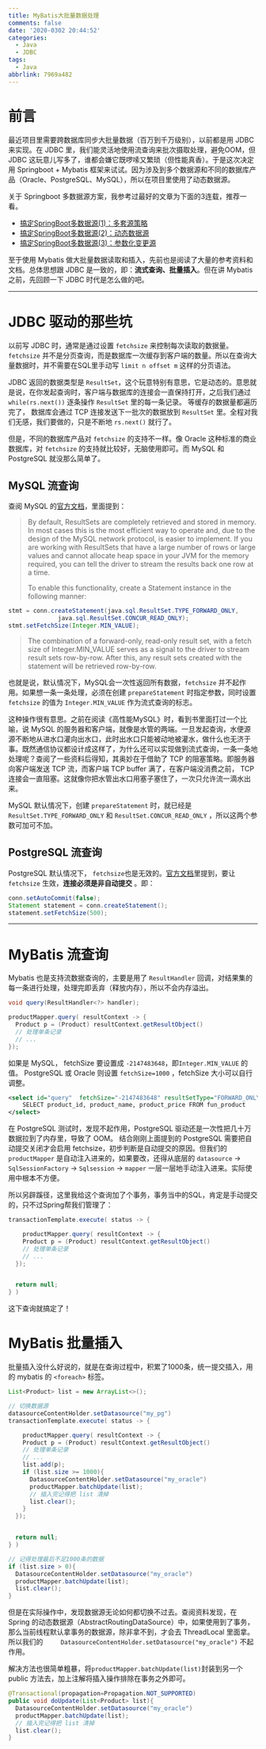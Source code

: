 ```yaml
---
title: MyBatis大批量数据处理
comments: false
date: '2020-0302 20:44:52'
categories:
  - Java
  - JDBC
tags:
  - Java
abbrlink: 7969a482
---
```



# 前言

最近项目里需要跨数据库同步大批量数据（百万到千万级别），以前都是用 JDBC 来实现。在 JDBC 里，我们能灵活地使用流查询来批次摄取处理，避免OOM，但 JDBC 这玩意儿写多了，谁都会嫌它既啰嗦又繁琐（但性能真香）。于是这次决定用 Springboot + Mybatis 框架来试试。因为涉及到多个数据源和不同的数据库产品（Oracle、PostgreSQL、MySQL），所以在项目里使用了动态数据源。

关于 Springboot 多数据源方案，我参考过最好的文章为下面的3连载，推荐一看。

- [搞定SpringBoot多数据源(1)：多套源策略](https://mianshenglee.github.io/2020/01/13/multi-datasource-1.html)
- [搞定SpringBoot多数据源(2)：动态数据源](https://mianshenglee.github.io/2020/01/16/multi-datasource-2.html)
- [搞定SpringBoot多数据源(3)：参数化变更源](https://mianshenglee.github.io/2020/01/21/multi-datasource-3.html)

至于使用 Mybatis 做大批量数据读取和插入，先前也是阅读了大量的参考资料和文档。总体思想跟 JDBC 是一致的，即：**流式查询、批量插入**。但在讲 Mybatis 之前，先回顾一下 JDBC 时代是怎么做的吧。

<!-- more -->

---

# JDBC 驱动的那些坑

以前写 JDBC 时，通常是通过设置 `fetchsize` 来控制每次读取的数据量。`fetchsize` 并不是分页查询，而是数据库一次缓存到客户端的数量。所以在查询大量数据时，并不需要在SQL里手动写 `limit n offset m` 这样的分页语法。

JDBC 返回的数据类型是 `ResultSet`，这个玩意特别有意思，它是动态的。意思就是说，在你发起查询时，客户端与数据库的连接会一直保持打开，之后我们通过 `while(rs.next())` 逐条操作 `ResultSet` 里的每一条记录。 等缓存的数据量都遍历完了， 数据库会通过 TCP 连接发送下一批次的数据放到 `ResultSet` 里。全程对我们无感，我们要做的，只是不断地 `rs.next()` 就行了。

但是，不同的数据库产品对 `fetchsize` 的支持不一样。像 Oracle 这种标准的商业数据库，对 `fetchsize` 的支持就比较好，无脑使用即可。而 MySQL 和 PostgreSQL 就没那么简单了。

## MySQL 流查询

查阅 MySQL 的[官方文档](https://dev.mysql.com/doc/connector-j/5.1/en/connector-j-reference-implementation-notes.html)，里面提到：

> By default, ResultSets are completely retrieved and stored in memory. In most cases this is the most efficient way to operate and, due to the design of the MySQL network protocol, is easier to implement. If you are working with ResultSets that have a large number of rows or large values and cannot allocate heap space in your JVM for the memory required, you can tell the driver to stream the results back one row at a time.
>
> To enable this functionality, create a Statement instance in the following manner:
```java
stmt = conn.createStatement(java.sql.ResultSet.TYPE_FORWARD_ONLY,
              java.sql.ResultSet.CONCUR_READ_ONLY);
stmt.setFetchSize(Integer.MIN_VALUE);
```
>The combination of a forward-only, read-only result set, with a fetch size of Integer.MIN_VALUE serves as a signal to the driver to stream result sets row-by-row. After this, any result sets created with the statement will be retrieved row-by-row.

也就是说，默认情况下，MySQL会一次性返回所有数据，`fetchsize` 并不起作用。如果想一条一条处理，必须在创建 `prepareStatement` 时指定参数，同时设置 `fetchsize` 的值为 `Integer.MIN_VALUE` 作为流式查询的标志。

这种操作很有意思。之前在阅读《高性能MySQL》时，看到书里面打过一个比喻，说 MySQL 的服务器和客户端，就像是水管的两端。一旦发起查询，水便源源不断地从进水口灌向出水口，此时出水口只能被动地被灌水，做什么也无济于事。既然通信协议都设计成这样了，为什么还可以实现做到流式查询，一条一条地处理呢？查阅了一些资料后得知，其奥妙在于借助了 TCP 的阻塞策略。即服务器向客户端发送 TCP 流，而客户端 TCP buffer 满了，在客户端没消费之前， TCP 连接会一直阻塞。这就像你把水管出水口用塞子塞住了，一次只允许流一滴水出来。

MySQL 默认情况下，创建 `prepareStatement` 时，就已经是 `ResultSet.TYPE_FORWARD_ONLY` 和 `ResultSet.CONCUR_READ_ONLY` ，所以这两个参数可加可不加。

## PostgreSQL 流查询

PostgreSQL 默认情况下， `fetchsize`也是无效的。[官方文档](https://jdbc.postgresql.org/documentation/head/query.html#fetchsize-example)里提到，要让 `fetchsize` 生效，**连接必须是非自动提交** 。即：

```java
conn.setAutoCommit(false);
Statement statement = conn.createStatement();
statement.setFetchSize(500);
```


---

# MyBatis 流查询

Mybatis 也是支持流数据查询的，主要是用了 `ResultHandler` 回调，对结果集的每一条进行处理，处理完即丢弃（释放内存），所以不会内存溢出。

```java
void query(ResultHandler<?> handler);
```

```java
productMapper.query( resultContext -> {
  Product p = (Product) resultContext.getResultObject()
  // 处理单条记录
  // ...
});
```

如果是 MySQL， fetchSize 要设置成 `-2147483648`，即`Integer.MIN_VALUE` 的值。 PostgreSQL 或 Oracle 则设置 `fetchSize=1000` ，fetchSize 大小可以自行调整。

```xml
<select id="query"  fetchSize="-2147483648" resultSetType="FORWARD_ONLY"  resultType="me.jerrysheh.demo.entity.Product">
    SELECT product_id, product_name, product_price FROM fun_product
</select>
```

在 PostgreSQL 测试时，发现不起作用，PostgreSQL 驱动还是一次性把几十万数据拉到了内存里，导致了 OOM。 结合刚刚上面提到的 PostgreSQL 需要把自动提交关闭才会启用 fetchsize，初步判断是自动提交的原因。但我们的 `productMapper` 是自动注入进来的，如果要改，还得从底层的 `datasource` -> `SqlSessionFactory` -> `Sqlsession` -> `mapper` 一层一层地手动注入进来。实际使用中根本不方便。

所以另辟蹊径，这里我给这个查询加了个事务，事务当中的SQL，肯定是手动提交的，只不过Spring帮我们管理了：

```java
transactionTemplate.execute( status -> {

    productMapper.query( resultContext -> {
    Product p = (Product) resultContext.getResultObject()
    // 处理单条记录
    // ...
  });


  return null;
} )

```

这下查询就搞定了！

# MyBatis 批量插入

批量插入没什么好说的，就是在查询过程中，积累了1000条，统一提交插入，用的 mybatis 的 `<foreach>` 标签。

```java
List<Product> list = new ArrayList<>();

// 切换数据源
datasourceContentHolder.setDatasource("my_pg")
transactionTemplate.execute( status -> {

    productMapper.query( resultContext -> {
    Product p = (Product) resultContext.getResultObject()
    // 处理单条记录
    // ...
    list.add(p);
    if (list.size >= 1000){
      DatasourceContentHolder.setDatasource("my_oracle")
      productMapper.batchUpdate(list);
      // 插入完记得把 list 清掉
      list.clear();
    }
  });


  return null;
} )

// 记得处理最后不足1000条的数据
if (list.size > 0){
  DatasourceContentHolder.setDatasource("my_oracle")
  productMapper.batchUpdate(list);
  list.clear();
}


```

但是在实际操作中，发现数据源无论如何都切换不过去。查阅资料发现，在 Spring 的动态数据源（AbstractRoutingDataSource）中，如果使用到了事务，那么当前线程默认拿事务的数据源，除非拿不到，才会去 ThreadLocal 里面拿。所以我们的`      DatasourceContentHolder.setDatasource("my_oracle")
` 不起作用。

解决方法也很简单粗暴，将`productMapper.batchUpdate(list)`封装到另一个 public 方法去，加上注解将插入操作排除在事务之外即可。

```java
@Transactional(propagation=Propagation.NOT_SUPPORTED)
public void doUpdate(List<Product> list){
  DatasourceContentHolder.setDatasource("my_oracle")
  productMapper.batchUpdate(list);
  // 插入完记得把 list 清掉
  list.clear();
}
```
